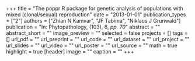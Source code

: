 +++
title = "The poppr R package for genetic analysis of populations with mixed (clonal/sexual) reproduction"
date = "2013-01-01"
publication_types = ["2"]
authors = ["Zhian N Kamvar", "JF Tabima", "Niklaus J Grunwald"]
publication = "In: Phytopathology, (103), 6, _pp. 70_"
abstract = ""
abstract_short = ""
image_preview = ""
selected = false
projects = []
tags = []
url_pdf = ""
url_preprint = ""
url_code = ""
url_dataset = ""
url_project = ""
url_slides = ""
url_video = ""
url_poster = ""
url_source = ""
math = true
highlight = true
[header]
image = ""
caption = ""
+++
